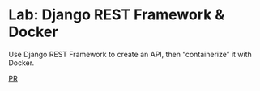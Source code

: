 # Lab: Django REST Framework & Docker
Use Django REST Framework to create an API, then “containerize” it with Docker.

[PR](https://github.com/renadalkhlafat/drf-api/pull/1)